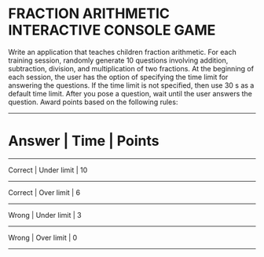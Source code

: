 # FRACTION ARITHMETIC INTERACTIVE CONSOLE GAME

Write an application that teaches children fraction arithmetic. For each
training session, randomly generate 10 questions involving addition,
subtraction, division, and multiplication of two fractions. At the beginning
of each session, the user has the option of specifying the time limit for
answering the questions. If the time limit is not specified, then use 30 s as a
default time limit. After you pose a question, wait until the user answers the
question. Award points based on the following rules:

---

# Answer | Time | Points

---

Correct | Under limit | 10

---

Correct | Over limit | 6

---

Wrong | Under limit | 3

---

Wrong | Over limit | 0

---
